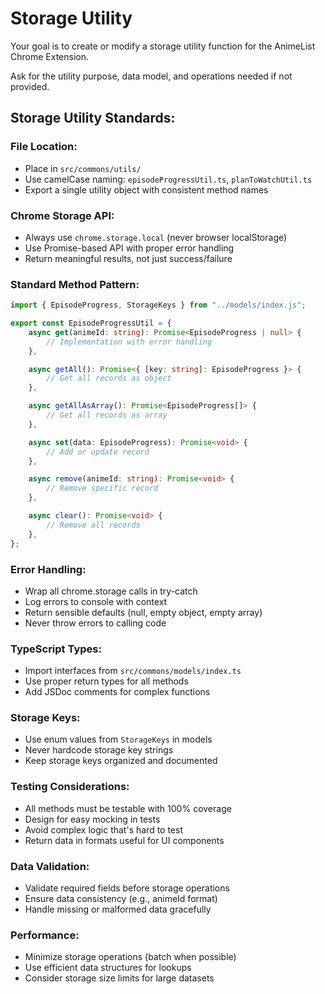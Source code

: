 # Storage Utility

Your goal is to create or modify a storage utility function for the AnimeList Chrome Extension.

Ask for the utility purpose, data model, and operations needed if not provided.

## Storage Utility Standards:

### File Location:

- Place in `src/commons/utils/`
- Use camelCase naming: `episodeProgressUtil.ts`, `planToWatchUtil.ts`
- Export a single utility object with consistent method names

### Chrome Storage API:

- Always use `chrome.storage.local` (never browser localStorage)
- Use Promise-based API with proper error handling
- Return meaningful results, not just success/failure

### Standard Method Pattern:

```typescript
import { EpisodeProgress, StorageKeys } from "../models/index.js";

export const EpisodeProgressUtil = {
    async get(animeId: string): Promise<EpisodeProgress | null> {
        // Implementation with error handling
    },

    async getAll(): Promise<{ [key: string]: EpisodeProgress }> {
        // Get all records as object
    },

    async getAllAsArray(): Promise<EpisodeProgress[]> {
        // Get all records as array
    },

    async set(data: EpisodeProgress): Promise<void> {
        // Add or update record
    },

    async remove(animeId: string): Promise<void> {
        // Remove specific record
    },

    async clear(): Promise<void> {
        // Remove all records
    },
};
```

### Error Handling:

- Wrap all chrome.storage calls in try-catch
- Log errors to console with context
- Return sensible defaults (null, empty object, empty array)
- Never throw errors to calling code

### TypeScript Types:

- Import interfaces from `src/commons/models/index.ts`
- Use proper return types for all methods
- Add JSDoc comments for complex functions

### Storage Keys:

- Use enum values from `StorageKeys` in models
- Never hardcode storage key strings
- Keep storage keys organized and documented

### Testing Considerations:

- All methods must be testable with 100% coverage
- Design for easy mocking in tests
- Avoid complex logic that's hard to test
- Return data in formats useful for UI components

### Data Validation:

- Validate required fields before storage operations
- Ensure data consistency (e.g., animeId format)
- Handle missing or malformed data gracefully

### Performance:

- Minimize storage operations (batch when possible)
- Use efficient data structures for lookups
- Consider storage size limits for large datasets
